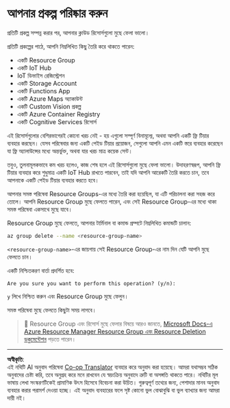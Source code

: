 <!--
CO_OP_TRANSLATOR_METADATA:
{
  "original_hash": "5a94fbab1ba737e9bd6cc6c64f114fa0",
  "translation_date": "2025-08-27T09:41:30+00:00",
  "source_file": "clean-up.md",
  "language_code": "bn"
}
-->
# আপনার প্রকল্প পরিষ্কার করুন

প্রতিটি প্রকল্প সম্পন্ন করার পর, আপনার ক্লাউড রিসোর্সগুলো মুছে ফেলা ভালো।

প্রতিটি প্রকল্পের পাঠে, আপনি নিম্নলিখিত কিছু তৈরি করে থাকতে পারেন:

* একটি Resource Group  
* একটি IoT Hub  
* IoT ডিভাইস রেজিস্ট্রেশন  
* একটি Storage Account  
* একটি Functions App  
* একটি Azure Maps অ্যাকাউন্ট  
* একটি Custom Vision প্রকল্প  
* একটি Azure Container Registry  
* একটি Cognitive Services রিসোর্স  

এই রিসোর্সগুলোর বেশিরভাগেরই কোনো খরচ নেই - হয় এগুলো সম্পূর্ণ বিনামূল্যে, অথবা আপনি একটি ফ্রি টিয়ার ব্যবহার করছেন। যেসব পরিষেবার জন্য একটি পেইড টিয়ার প্রয়োজন, সেগুলো আপনি এমন একটি স্তরে ব্যবহার করেছেন যা ফ্রি অ্যালাউন্সের মধ্যে অন্তর্ভুক্ত, অথবা যার খরচ মাত্র কয়েক সেন্ট।

তবুও, তুলনামূলকভাবে কম খরচ হলেও, কাজ শেষ হলে এই রিসোর্সগুলো মুছে ফেলা ভালো। উদাহরণস্বরূপ, আপনি ফ্রি টিয়ার ব্যবহার করে শুধুমাত্র একটি IoT Hub রাখতে পারবেন, তাই যদি আপনি আরেকটি তৈরি করতে চান, তবে আপনাকে একটি পেইড টিয়ার ব্যবহার করতে হবে।

আপনার সমস্ত পরিষেবা Resource Groups-এর মধ্যে তৈরি করা হয়েছিল, যা এটি পরিচালনা করা সহজ করে তোলে। আপনি Resource Group মুছে ফেলতে পারেন, এবং সেই Resource Group-এর মধ্যে থাকা সমস্ত পরিষেবা একসাথে মুছে যাবে।

Resource Group মুছে ফেলতে, আপনার টার্মিনাল বা কমান্ড প্রম্পটে নিম্নলিখিত কমান্ডটি চালান:

```sh
az group delete --name <resource-group-name>
```

`<resource-group-name>`-এর জায়গায় সেই Resource Group-এর নাম দিন যেটি আপনি মুছে ফেলতে চান।

একটি নিশ্চিতকরণ বার্তা প্রদর্শিত হবে:

```output
Are you sure you want to perform this operation? (y/n): 
```

`y` লিখে নিশ্চিত করুন এবং Resource Group মুছে ফেলুন।

সমস্ত পরিষেবা মুছে ফেলতে কিছুটা সময় লাগবে।

> 💁 Resource Group এবং রিসোর্স মুছে ফেলার বিষয়ে আরও জানতে, [Microsoft Docs-এ Azure Resource Manager Resource Group এবং Resource Deletion ডকুমেন্টেশন](https://docs.microsoft.com/azure/azure-resource-manager/management/delete-resource-group?WT.mc_id=academic-17441-jabenn&tabs=azure-cli) পড়তে পারেন।

---

**অস্বীকৃতি**:  
এই নথিটি AI অনুবাদ পরিষেবা [Co-op Translator](https://github.com/Azure/co-op-translator) ব্যবহার করে অনুবাদ করা হয়েছে। আমরা যথাসম্ভব সঠিক অনুবাদের চেষ্টা করি, তবে অনুগ্রহ করে মনে রাখবেন যে স্বয়ংক্রিয় অনুবাদে ত্রুটি বা অসঙ্গতি থাকতে পারে। নথিটির মূল ভাষায় লেখা সংস্করণটিকেই প্রামাণিক উৎস হিসেবে বিবেচনা করা উচিত। গুরুত্বপূর্ণ তথ্যের জন্য, পেশাদার মানব অনুবাদ ব্যবহার করার পরামর্শ দেওয়া হচ্ছে। এই অনুবাদ ব্যবহারের ফলে সৃষ্ট কোনো ভুল বোঝাবুঝি বা ভুল ব্যাখ্যার জন্য আমরা দায়ী নই।